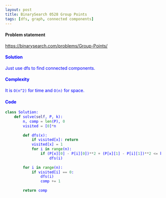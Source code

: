 ```yaml
---
layout: post
title: BinarySearch 0528 Group Points
tags: [dfs, graph, connected components]
---
```


#### Problem statement

<a href="https://binarysearch.com/problems/Group-Points/"> <font color = blue>https://binarysearch.com/problems/Group-Points/

#### Solution
Just use dfs to find connected components.

#### Complexity
It is `O(n^2)` for time and `O(n)` for space.

#### Code
```python
class Solution:
    def solve(self, P, k):
        n, comp = len(P), 0
        visited = [0]*n
        
        def dfs(x):
            if visited[x]: return
            visited[x] = 1
            for i in range(n):
                if (P[x][0] - P[i][0])**2 + (P[x][1] - P[i][1])**2 <= k*k:
                    dfs(i)
        
        for i in range(n):
            if visited[i] == 0:
                dfs(i)
                comp += 1
        
        return comp
```
